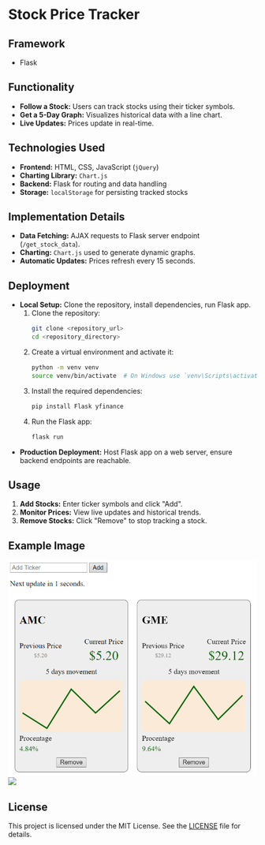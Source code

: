 # Stock Price Tracker

## Framework
- Flask

## Functionality
- **Follow a Stock:** Users can track stocks using their ticker symbols.
- **Get a 5-Day Graph:** Visualizes historical data with a line chart.
- **Live Updates:** Prices update in real-time.

## Technologies Used
- **Frontend:** HTML, CSS, JavaScript (`jQuery`)
- **Charting Library:** `Chart.js`
- **Backend:** Flask for routing and data handling
- **Storage:** `localStorage` for persisting tracked stocks

## Implementation Details
- **Data Fetching:** AJAX requests to Flask server endpoint (`/get_stock_data`).
- **Charting:** `Chart.js` used to generate dynamic graphs.
- **Automatic Updates:** Prices refresh every 15 seconds.

## Deployment
- **Local Setup:** Clone the repository, install dependencies, run Flask app.
  1. Clone the repository:
      ```bash
      git clone <repository_url>
      cd <repository_directory>
      ```
  2. Create a virtual environment and activate it:
      ```bash
      python -m venv venv
      source venv/bin/activate  # On Windows use `venv\Scripts\activate`
      ```
  3. Install the required dependencies:
      ```bash
      pip install Flask yfinance
      ```
  4. Run the Flask app:
      ```bash
      flask run
      ```
- **Production Deployment:** Host Flask app on a web server, ensure backend endpoints are reachable.

## Usage
1. **Add Stocks:** Enter ticker symbols and click "Add".
2. **Monitor Prices:** View live updates and historical trends.
3. **Remove Stocks:** Click "Remove" to stop tracking a stock.

## Example Image
![Example Image](github_images/image.png)
<image src="github_images/image.png" size="55%"/>

## License
This project is licensed under the MIT License. See the [LICENSE](./LICENSE) file for details.
